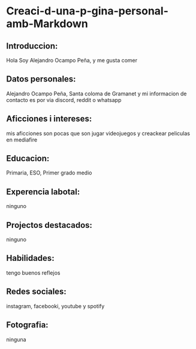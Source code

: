 # Creaci-d-una-p-gina-personal-amb-Markdown

## Introduccion:
 Hola Soy Alejandro Ocampo Peña, y me gusta comer

## Datos personales:
Alejandro Ocampo Peña, Santa coloma de Gramanet y mi informacion
de contacto es por via discord, reddit o whatsapp

## Aficciones i intereses: 
mis aficciones son pocas que son jugar videojuegos y creackear peliculas en mediafire

## Educacion:
Primaria, ESO, Primer grado medio

## Experencia labotal: 
ninguno

## Projectos destacados: 
ninguno

## Habilidades: 
tengo buenos reflejos

## Redes sociales: 
instagram, facebooki, youtube y spotify

## Fotografia: 
ninguna
